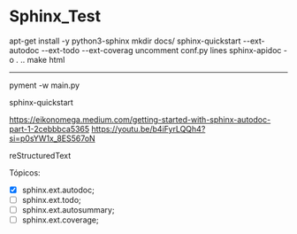 # Sphinx_Test

apt-get install -y python3-sphinx
mkdir docs/
sphinx-quickstart --ext-autodoc --ext-todo --ext-coverag
uncomment conf.py lines
sphinx-apidoc -o . ..
make html


---
pyment -w main.py

sphinx-quickstart

https://eikonomega.medium.com/getting-started-with-sphinx-autodoc-part-1-2cebbbca5365
https://youtu.be/b4iFyrLQQh4?si=p0sYW1x_8ES567oN

reStructuredText

Tópicos:
- [X] sphinx.ext.autodoc;
- [ ] sphinx.ext.todo;
- [ ] sphinx.ext.autosummary;
- [ ] sphinx.ext.coverage;